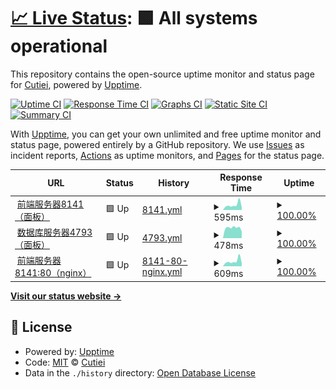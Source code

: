 # [📈 Live Status](https://Cutiei.github.io/Uptime): <!--live status--> **🟩 All systems operational**

This repository contains the open-source uptime monitor and status page for [Cutiei](https://Cutiei.github.io/Uptime), powered by [Upptime](https://github.com/upptime/upptime).

[![Uptime CI](https://github.com/Cutiei/Uptime/workflows/Uptime%20CI/badge.svg)](https://github.com/Cutiei/Uptime/actions?query=workflow%3A%22Uptime+CI%22)
[![Response Time CI](https://github.com/Cutiei/Uptime/workflows/Response%20Time%20CI/badge.svg)](https://github.com/Cutiei/Uptime/actions?query=workflow%3A%22Response+Time+CI%22)
[![Graphs CI](https://github.com/Cutiei/Uptime/workflows/Graphs%20CI/badge.svg)](https://github.com/Cutiei/Uptime/actions?query=workflow%3A%22Graphs+CI%22)
[![Static Site CI](https://github.com/Cutiei/Uptime/workflows/Static%20Site%20CI/badge.svg)](https://github.com/Cutiei/Uptime/actions?query=workflow%3A%22Static+Site+CI%22)
[![Summary CI](https://github.com/Cutiei/Uptime/workflows/Summary%20CI/badge.svg)](https://github.com/Cutiei/Uptime/actions?query=workflow%3A%22Summary+CI%22)

With [Upptime](https://upptime.js.org), you can get your own unlimited and free uptime monitor and status page, powered entirely by a GitHub repository. We use [Issues](https://github.com/Cutiei/Uptime/issues) as incident reports, [Actions](https://github.com/Cutiei/Uptime/actions) as uptime monitors, and [Pages](https://Cutiei.github.io/Uptime) for the status page.

<!--start: status pages-->
<!-- This summary is generated by Upptime (https://github.com/upptime/upptime) -->
<!-- Do not edit this manually, your changes will be overwritten -->
<!-- prettier-ignore -->
| URL | Status | History | Response Time | Uptime |
| --- | ------ | ------- | ------------- | ------ |
| <img alt="" src="https://icons.duckduckgo.com/ip3/8.141.93.89.ico" height="13"> [前端服务器8141（面板）](http://8.141.93.89:9999/) | 🟩 Up | [8141.yml](https://github.com/Cutiei/Uptime-ThirdParty/commits/HEAD/history/8141.yml) | <details><summary><img alt="Response time graph" src="./graphs/8141/response-time-week.png" height="20"> 595ms</summary><br><a href="https://Cutiei.github.io/Uptime-ThirdParty/history/8141"><img alt="Response time 492" src="https://img.shields.io/endpoint?url=https%3A%2F%2Fraw.githubusercontent.com%2FCutiei%2FUptime-ThirdParty%2FHEAD%2Fapi%2F8141%2Fresponse-time.json"></a><br><a href="https://Cutiei.github.io/Uptime-ThirdParty/history/8141"><img alt="24-hour response time 313" src="https://img.shields.io/endpoint?url=https%3A%2F%2Fraw.githubusercontent.com%2FCutiei%2FUptime-ThirdParty%2FHEAD%2Fapi%2F8141%2Fresponse-time-day.json"></a><br><a href="https://Cutiei.github.io/Uptime-ThirdParty/history/8141"><img alt="7-day response time 595" src="https://img.shields.io/endpoint?url=https%3A%2F%2Fraw.githubusercontent.com%2FCutiei%2FUptime-ThirdParty%2FHEAD%2Fapi%2F8141%2Fresponse-time-week.json"></a><br><a href="https://Cutiei.github.io/Uptime-ThirdParty/history/8141"><img alt="30-day response time 502" src="https://img.shields.io/endpoint?url=https%3A%2F%2Fraw.githubusercontent.com%2FCutiei%2FUptime-ThirdParty%2FHEAD%2Fapi%2F8141%2Fresponse-time-month.json"></a><br><a href="https://Cutiei.github.io/Uptime-ThirdParty/history/8141"><img alt="1-year response time 492" src="https://img.shields.io/endpoint?url=https%3A%2F%2Fraw.githubusercontent.com%2FCutiei%2FUptime-ThirdParty%2FHEAD%2Fapi%2F8141%2Fresponse-time-year.json"></a></details> | <details><summary><a href="https://Cutiei.github.io/Uptime-ThirdParty/history/8141">100.00%</a></summary><a href="https://Cutiei.github.io/Uptime-ThirdParty/history/8141"><img alt="All-time uptime 99.94%" src="https://img.shields.io/endpoint?url=https%3A%2F%2Fraw.githubusercontent.com%2FCutiei%2FUptime-ThirdParty%2FHEAD%2Fapi%2F8141%2Fuptime.json"></a><br><a href="https://Cutiei.github.io/Uptime-ThirdParty/history/8141"><img alt="24-hour uptime 100.00%" src="https://img.shields.io/endpoint?url=https%3A%2F%2Fraw.githubusercontent.com%2FCutiei%2FUptime-ThirdParty%2FHEAD%2Fapi%2F8141%2Fuptime-day.json"></a><br><a href="https://Cutiei.github.io/Uptime-ThirdParty/history/8141"><img alt="7-day uptime 100.00%" src="https://img.shields.io/endpoint?url=https%3A%2F%2Fraw.githubusercontent.com%2FCutiei%2FUptime-ThirdParty%2FHEAD%2Fapi%2F8141%2Fuptime-week.json"></a><br><a href="https://Cutiei.github.io/Uptime-ThirdParty/history/8141"><img alt="30-day uptime 99.85%" src="https://img.shields.io/endpoint?url=https%3A%2F%2Fraw.githubusercontent.com%2FCutiei%2FUptime-ThirdParty%2FHEAD%2Fapi%2F8141%2Fuptime-month.json"></a><br><a href="https://Cutiei.github.io/Uptime-ThirdParty/history/8141"><img alt="1-year uptime 99.94%" src="https://img.shields.io/endpoint?url=https%3A%2F%2Fraw.githubusercontent.com%2FCutiei%2FUptime-ThirdParty%2FHEAD%2Fapi%2F8141%2Fuptime-year.json"></a></details>
| <img alt="" src="https://icons.duckduckgo.com/ip3/47.93.253.217.ico" height="13"> [数据库服务器4793（面板）](http://47.93.253.217:9999/) | 🟩 Up | [4793.yml](https://github.com/Cutiei/Uptime-ThirdParty/commits/HEAD/history/4793.yml) | <details><summary><img alt="Response time graph" src="./graphs/4793/response-time-week.png" height="20"> 478ms</summary><br><a href="https://Cutiei.github.io/Uptime-ThirdParty/history/4793"><img alt="Response time 689" src="https://img.shields.io/endpoint?url=https%3A%2F%2Fraw.githubusercontent.com%2FCutiei%2FUptime-ThirdParty%2FHEAD%2Fapi%2F4793%2Fresponse-time.json"></a><br><a href="https://Cutiei.github.io/Uptime-ThirdParty/history/4793"><img alt="24-hour response time 305" src="https://img.shields.io/endpoint?url=https%3A%2F%2Fraw.githubusercontent.com%2FCutiei%2FUptime-ThirdParty%2FHEAD%2Fapi%2F4793%2Fresponse-time-day.json"></a><br><a href="https://Cutiei.github.io/Uptime-ThirdParty/history/4793"><img alt="7-day response time 478" src="https://img.shields.io/endpoint?url=https%3A%2F%2Fraw.githubusercontent.com%2FCutiei%2FUptime-ThirdParty%2FHEAD%2Fapi%2F4793%2Fresponse-time-week.json"></a><br><a href="https://Cutiei.github.io/Uptime-ThirdParty/history/4793"><img alt="30-day response time 472" src="https://img.shields.io/endpoint?url=https%3A%2F%2Fraw.githubusercontent.com%2FCutiei%2FUptime-ThirdParty%2FHEAD%2Fapi%2F4793%2Fresponse-time-month.json"></a><br><a href="https://Cutiei.github.io/Uptime-ThirdParty/history/4793"><img alt="1-year response time 689" src="https://img.shields.io/endpoint?url=https%3A%2F%2Fraw.githubusercontent.com%2FCutiei%2FUptime-ThirdParty%2FHEAD%2Fapi%2F4793%2Fresponse-time-year.json"></a></details> | <details><summary><a href="https://Cutiei.github.io/Uptime-ThirdParty/history/4793">100.00%</a></summary><a href="https://Cutiei.github.io/Uptime-ThirdParty/history/4793"><img alt="All-time uptime 99.07%" src="https://img.shields.io/endpoint?url=https%3A%2F%2Fraw.githubusercontent.com%2FCutiei%2FUptime-ThirdParty%2FHEAD%2Fapi%2F4793%2Fuptime.json"></a><br><a href="https://Cutiei.github.io/Uptime-ThirdParty/history/4793"><img alt="24-hour uptime 100.00%" src="https://img.shields.io/endpoint?url=https%3A%2F%2Fraw.githubusercontent.com%2FCutiei%2FUptime-ThirdParty%2FHEAD%2Fapi%2F4793%2Fuptime-day.json"></a><br><a href="https://Cutiei.github.io/Uptime-ThirdParty/history/4793"><img alt="7-day uptime 100.00%" src="https://img.shields.io/endpoint?url=https%3A%2F%2Fraw.githubusercontent.com%2FCutiei%2FUptime-ThirdParty%2FHEAD%2Fapi%2F4793%2Fuptime-week.json"></a><br><a href="https://Cutiei.github.io/Uptime-ThirdParty/history/4793"><img alt="30-day uptime 99.85%" src="https://img.shields.io/endpoint?url=https%3A%2F%2Fraw.githubusercontent.com%2FCutiei%2FUptime-ThirdParty%2FHEAD%2Fapi%2F4793%2Fuptime-month.json"></a><br><a href="https://Cutiei.github.io/Uptime-ThirdParty/history/4793"><img alt="1-year uptime 99.07%" src="https://img.shields.io/endpoint?url=https%3A%2F%2Fraw.githubusercontent.com%2FCutiei%2FUptime-ThirdParty%2FHEAD%2Fapi%2F4793%2Fuptime-year.json"></a></details>
| <img alt="" src="https://icons.duckduckgo.com/ip3/8.141.93.89.ico" height="13"> [前端服务器8141:80（nginx）](http://8.141.93.89/) | 🟩 Up | [8141-80-nginx.yml](https://github.com/Cutiei/Uptime-ThirdParty/commits/HEAD/history/8141-80-nginx.yml) | <details><summary><img alt="Response time graph" src="./graphs/8141-80-nginx/response-time-week.png" height="20"> 609ms</summary><br><a href="https://Cutiei.github.io/Uptime-ThirdParty/history/8141-80-nginx"><img alt="Response time 545" src="https://img.shields.io/endpoint?url=https%3A%2F%2Fraw.githubusercontent.com%2FCutiei%2FUptime-ThirdParty%2FHEAD%2Fapi%2F8141-80-nginx%2Fresponse-time.json"></a><br><a href="https://Cutiei.github.io/Uptime-ThirdParty/history/8141-80-nginx"><img alt="24-hour response time 370" src="https://img.shields.io/endpoint?url=https%3A%2F%2Fraw.githubusercontent.com%2FCutiei%2FUptime-ThirdParty%2FHEAD%2Fapi%2F8141-80-nginx%2Fresponse-time-day.json"></a><br><a href="https://Cutiei.github.io/Uptime-ThirdParty/history/8141-80-nginx"><img alt="7-day response time 609" src="https://img.shields.io/endpoint?url=https%3A%2F%2Fraw.githubusercontent.com%2FCutiei%2FUptime-ThirdParty%2FHEAD%2Fapi%2F8141-80-nginx%2Fresponse-time-week.json"></a><br><a href="https://Cutiei.github.io/Uptime-ThirdParty/history/8141-80-nginx"><img alt="30-day response time 611" src="https://img.shields.io/endpoint?url=https%3A%2F%2Fraw.githubusercontent.com%2FCutiei%2FUptime-ThirdParty%2FHEAD%2Fapi%2F8141-80-nginx%2Fresponse-time-month.json"></a><br><a href="https://Cutiei.github.io/Uptime-ThirdParty/history/8141-80-nginx"><img alt="1-year response time 545" src="https://img.shields.io/endpoint?url=https%3A%2F%2Fraw.githubusercontent.com%2FCutiei%2FUptime-ThirdParty%2FHEAD%2Fapi%2F8141-80-nginx%2Fresponse-time-year.json"></a></details> | <details><summary><a href="https://Cutiei.github.io/Uptime-ThirdParty/history/8141-80-nginx">100.00%</a></summary><a href="https://Cutiei.github.io/Uptime-ThirdParty/history/8141-80-nginx"><img alt="All-time uptime 96.89%" src="https://img.shields.io/endpoint?url=https%3A%2F%2Fraw.githubusercontent.com%2FCutiei%2FUptime-ThirdParty%2FHEAD%2Fapi%2F8141-80-nginx%2Fuptime.json"></a><br><a href="https://Cutiei.github.io/Uptime-ThirdParty/history/8141-80-nginx"><img alt="24-hour uptime 100.00%" src="https://img.shields.io/endpoint?url=https%3A%2F%2Fraw.githubusercontent.com%2FCutiei%2FUptime-ThirdParty%2FHEAD%2Fapi%2F8141-80-nginx%2Fuptime-day.json"></a><br><a href="https://Cutiei.github.io/Uptime-ThirdParty/history/8141-80-nginx"><img alt="7-day uptime 100.00%" src="https://img.shields.io/endpoint?url=https%3A%2F%2Fraw.githubusercontent.com%2FCutiei%2FUptime-ThirdParty%2FHEAD%2Fapi%2F8141-80-nginx%2Fuptime-week.json"></a><br><a href="https://Cutiei.github.io/Uptime-ThirdParty/history/8141-80-nginx"><img alt="30-day uptime 99.85%" src="https://img.shields.io/endpoint?url=https%3A%2F%2Fraw.githubusercontent.com%2FCutiei%2FUptime-ThirdParty%2FHEAD%2Fapi%2F8141-80-nginx%2Fuptime-month.json"></a><br><a href="https://Cutiei.github.io/Uptime-ThirdParty/history/8141-80-nginx"><img alt="1-year uptime 96.89%" src="https://img.shields.io/endpoint?url=https%3A%2F%2Fraw.githubusercontent.com%2FCutiei%2FUptime-ThirdParty%2FHEAD%2Fapi%2F8141-80-nginx%2Fuptime-year.json"></a></details>

<!--end: status pages-->

[**Visit our status website →**](https://Cutiei.github.io/Uptime)

## 📄 License

- Powered by: [Upptime](https://github.com/upptime/upptime)
- Code: [MIT](./LICENSE) © [Cutiei](https://Cutiei.github.io/Uptime)
- Data in the `./history` directory: [Open Database License](https://opendatacommons.org/licenses/odbl/1-0/)
